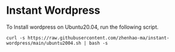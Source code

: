 # Instant Wordpress

To Install wordpress on Ubuntu20.04, run the following script.

```shell
curl -s https://raw.githubusercontent.com/zhenhao-ma/instant-wordpress/main/ubuntu2004.sh | bash -s
```
